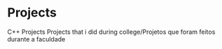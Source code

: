 # Projects
C++ Projects
Projects that i did during college/Projetos que foram feitos durante a faculdade

